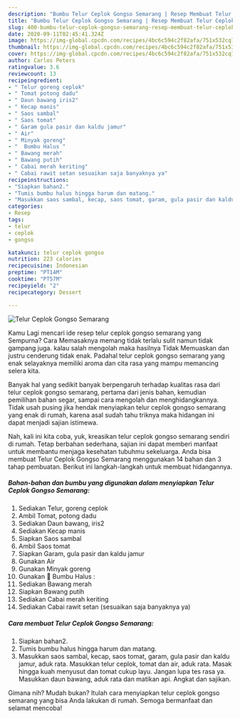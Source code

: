 ```yaml
---
description: "Bumbu Telur Ceplok Gongso Semarang | Resep Membuat Telur Ceplok Gongso Semarang Yang Menggugah Selera"
title: "Bumbu Telur Ceplok Gongso Semarang | Resep Membuat Telur Ceplok Gongso Semarang Yang Menggugah Selera"
slug: 400-bumbu-telur-ceplok-gongso-semarang-resep-membuat-telur-ceplok-gongso-semarang-yang-menggugah-selera
date: 2020-09-11T02:45:41.324Z
image: https://img-global.cpcdn.com/recipes/4bc6c594c2f82afa/751x532cq70/telur-ceplok-gongso-semarang-foto-resep-utama.jpg
thumbnail: https://img-global.cpcdn.com/recipes/4bc6c594c2f82afa/751x532cq70/telur-ceplok-gongso-semarang-foto-resep-utama.jpg
cover: https://img-global.cpcdn.com/recipes/4bc6c594c2f82afa/751x532cq70/telur-ceplok-gongso-semarang-foto-resep-utama.jpg
author: Carlos Peters
ratingvalue: 3.6
reviewcount: 13
recipeingredient:
- " Telur goreng ceplok"
- " Tomat potong dadu"
- " Daun bawang iris2"
- " Kecap manis"
- " Saos sambal"
- " Saos tomat"
- " Garam gula pasir dan kaldu jamur"
- " Air"
- " Minyak goreng"
- "  Bumbu Halus "
- " Bawang merah"
- " Bawang putih"
- " Cabai merah keriting"
- " Cabai rawit setan sesuaikan saja banyaknya ya"
recipeinstructions:
- "Siapkan bahan2."
- "Tumis bumbu halus hingga harum dan matang."
- "Masukkan saos sambal, kecap, saos tomat, garam, gula pasir dan kaldu jamur, aduk rata. Masukkan telur ceplok, tomat dan air, aduk rata. Masak hingga kuah menyusut dan tomat cukup layu. Jangan lupa tes rasa ya. Masukkan daun bawang, aduk rata dan matikan api. Angkat dan sajikan."
categories:
- Resep
tags:
- telur
- ceplok
- gongso

katakunci: telur ceplok gongso 
nutrition: 223 calories
recipecuisine: Indonesian
preptime: "PT14M"
cooktime: "PT57M"
recipeyield: "2"
recipecategory: Dessert

---
```



![Telur Ceplok Gongso Semarang](https://img-global.cpcdn.com/recipes/4bc6c594c2f82afa/751x532cq70/telur-ceplok-gongso-semarang-foto-resep-utama.jpg)

Kamu Lagi mencari ide resep telur ceplok gongso semarang yang Sempurna? Cara Memasaknya memang tidak terlalu sulit namun tidak gampang juga. kalau salah mengolah maka hasilnya Tidak Memuaskan dan justru cenderung tidak enak. Padahal telur ceplok gongso semarang yang enak selayaknya memiliki aroma dan cita rasa yang mampu memancing selera kita.

Banyak hal yang sedikit banyak berpengaruh terhadap kualitas rasa dari telur ceplok gongso semarang, pertama dari jenis bahan, kemudian pemilihan bahan segar, sampai cara mengolah dan menghidangkannya. Tidak usah pusing jika hendak menyiapkan telur ceplok gongso semarang yang enak di rumah, karena asal sudah tahu triknya maka hidangan ini dapat menjadi sajian istimewa.




Nah, kali ini kita coba, yuk, kreasikan telur ceplok gongso semarang sendiri di rumah. Tetap berbahan sederhana, sajian ini dapat memberi manfaat untuk membantu menjaga kesehatan tubuhmu sekeluarga. Anda bisa membuat Telur Ceplok Gongso Semarang menggunakan 14 bahan dan 3 tahap pembuatan. Berikut ini langkah-langkah untuk membuat hidangannya.

<!--inarticleads1-->

##### Bahan-bahan dan bumbu yang digunakan dalam menyiapkan Telur Ceplok Gongso Semarang:

1. Sediakan  Telur, goreng ceplok
1. Ambil  Tomat, potong dadu
1. Sediakan  Daun bawang, iris2
1. Sediakan  Kecap manis
1. Siapkan  Saos sambal
1. Ambil  Saos tomat
1. Siapkan  Garam, gula pasir dan kaldu jamur
1. Gunakan  Air
1. Gunakan  Minyak goreng
1. Gunakan  🍅 Bumbu Halus :
1. Sediakan  Bawang merah
1. Siapkan  Bawang putih
1. Sediakan  Cabai merah keriting
1. Sediakan  Cabai rawit setan (sesuaikan saja banyaknya ya)




<!--inarticleads2-->

##### Cara membuat Telur Ceplok Gongso Semarang:

1. Siapkan bahan2.
1. Tumis bumbu halus hingga harum dan matang.
1. Masukkan saos sambal, kecap, saos tomat, garam, gula pasir dan kaldu jamur, aduk rata. Masukkan telur ceplok, tomat dan air, aduk rata. Masak hingga kuah menyusut dan tomat cukup layu. Jangan lupa tes rasa ya. Masukkan daun bawang, aduk rata dan matikan api. Angkat dan sajikan.




Gimana nih? Mudah bukan? Itulah cara menyiapkan telur ceplok gongso semarang yang bisa Anda lakukan di rumah. Semoga bermanfaat dan selamat mencoba!
